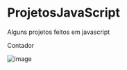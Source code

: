 # ProjetosJavaScript
Alguns projetos feitos em javascript


Contador

![image](https://user-images.githubusercontent.com/62738232/148104710-e7697e7d-c1da-45cd-8715-e7dd9131c08f.png)
